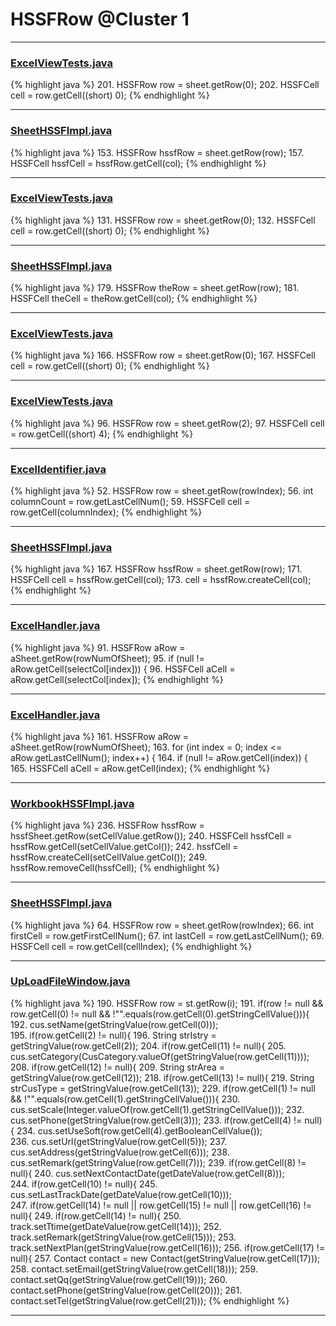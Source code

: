 # HSSFRow @Cluster 1

***

### [ExcelViewTests.java](https://searchcode.com/codesearch/view/72414056/)
{% highlight java %}
201. HSSFRow row = sheet.getRow(0);
202. HSSFCell cell = row.getCell((short) 0);
{% endhighlight %}

***

### [SheetHSSFImpl.java](https://searchcode.com/codesearch/view/72854680/)
{% highlight java %}
153. HSSFRow hssfRow = sheet.getRow(row);
157. HSSFCell hssfCell = hssfRow.getCell(col);
{% endhighlight %}

***

### [ExcelViewTests.java](https://searchcode.com/codesearch/view/72414056/)
{% highlight java %}
131. HSSFRow row = sheet.getRow(0);
132. HSSFCell cell = row.getCell((short) 0);
{% endhighlight %}

***

### [SheetHSSFImpl.java](https://searchcode.com/codesearch/view/72854680/)
{% highlight java %}
179. HSSFRow theRow = sheet.getRow(row);
181.     HSSFCell theCell = theRow.getCell(col);
{% endhighlight %}

***

### [ExcelViewTests.java](https://searchcode.com/codesearch/view/72414056/)
{% highlight java %}
166. HSSFRow row = sheet.getRow(0);
167. HSSFCell cell = row.getCell((short) 0);
{% endhighlight %}

***

### [ExcelViewTests.java](https://searchcode.com/codesearch/view/72414056/)
{% highlight java %}
96. HSSFRow row = sheet.getRow(2);
97. HSSFCell cell = row.getCell((short) 4);
{% endhighlight %}

***

### [ExcelIdentifier.java](https://searchcode.com/codesearch/view/52992680/)
{% highlight java %}
52. HSSFRow row = sheet.getRow(rowIndex);
56.     int columnCount = row.getLastCellNum();
59.         HSSFCell cell = row.getCell(columnIndex);
{% endhighlight %}

***

### [SheetHSSFImpl.java](https://searchcode.com/codesearch/view/72854680/)
{% highlight java %}
167. HSSFRow hssfRow = sheet.getRow(row);
171. HSSFCell cell = hssfRow.getCell(col);
173.     cell = hssfRow.createCell(col);
{% endhighlight %}

***

### [ExcelHandler.java](https://searchcode.com/codesearch/view/71586384/)
{% highlight java %}
91. HSSFRow aRow = aSheet.getRow(rowNumOfSheet);
95.   if (null != aRow.getCell(selectCol[index])) {
96.     HSSFCell aCell = aRow.getCell(selectCol[index]);
{% endhighlight %}

***

### [ExcelHandler.java](https://searchcode.com/codesearch/view/71586384/)
{% highlight java %}
161. HSSFRow aRow = aSheet.getRow(rowNumOfSheet);
163. for (int index = 0; index <= aRow.getLastCellNum(); index++) {
164.   if (null != aRow.getCell(index)) {
165.     HSSFCell aCell = aRow.getCell(index);
{% endhighlight %}

***

### [WorkbookHSSFImpl.java](https://searchcode.com/codesearch/view/72854626/)
{% highlight java %}
236. HSSFRow hssfRow = hssfSheet.getRow(setCellValue.getRow());
240. HSSFCell hssfCell = hssfRow.getCell(setCellValue.getCol());
242.     hssfCell = hssfRow.createCell(setCellValue.getCol());
249.         hssfRow.removeCell(hssfCell);
{% endhighlight %}

***

### [SheetHSSFImpl.java](https://searchcode.com/codesearch/view/72854680/)
{% highlight java %}
64. HSSFRow row = sheet.getRow(rowIndex);
66.   int firstCell = row.getFirstCellNum();
67.     int lastCell = row.getLastCellNum();
69.       HSSFCell cell = row.getCell(cellIndex);
{% endhighlight %}

***

### [UpLoadFileWindow.java](https://searchcode.com/codesearch/view/42988393/)
{% highlight java %}
190. HSSFRow row = st.getRow(i);
191. if(row != null && row.getCell(0) != null && !"".equals(row.getCell(0).getStringCellValue())){
192.   cus.setName(getStringValue(row.getCell(0)));            
195.   if(row.getCell(2) != null){
196.     String strIstry = getStringValue(row.getCell(2));
204.   if(row.getCell(11) != null){
205.     cus.setCategory(CusCategory.valueOf(getStringValue(row.getCell(11))));
208.   if(row.getCell(12) != null){
209.     String strArea = getStringValue(row.getCell(12));
218.   if(row.getCell(13) != null){
219.     String strCusType = getStringValue(row.getCell(13));
229.   if(row.getCell(1) != null && !"".equals(row.getCell(1).getStringCellValue())){
230.     cus.setScale(Integer.valueOf(row.getCell(1).getStringCellValue()));
232.   cus.setPhone(getStringValue(row.getCell(3)));
233.   if(row.getCell(4) != null){
234.     cus.setUseSoft(row.getCell(4).getBooleanCellValue());            
236.   cus.setUrl(getStringValue(row.getCell(5)));
237.   cus.setAddress(getStringValue(row.getCell(6)));
238.   cus.setRemark(getStringValue(row.getCell(7)));
239.   if(row.getCell(8) != null){
240.     cus.setNextContactDate(getDateValue(row.getCell(8)));            
244.   if(row.getCell(10) != null){
245.     cus.setLastTrackDate(getDateValue(row.getCell(10)));            
247.   if(row.getCell(14) != null || row.getCell(15) != null || row.getCell(16) != null){
249.     if(row.getCell(14) != null){
250.       track.setTtime(getDateValue(row.getCell(14)));
252.     track.setRemark(getStringValue(row.getCell(15)));
253.     track.setNextPlan(getStringValue(row.getCell(16)));
256.   if(row.getCell(17) != null){
257.     Contact contact = new Contact(getStringValue(row.getCell(17)));
258.     contact.setEmail(getStringValue(row.getCell(18)));
259.     contact.setQq(getStringValue(row.getCell(19)));
260.     contact.setPhone(getStringValue(row.getCell(20)));
261.     contact.setTel(getStringValue(row.getCell(21)));
{% endhighlight %}

***

